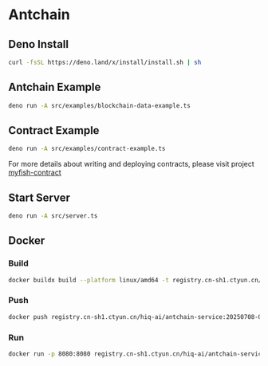 # Antchain

## Deno Install

```bash
curl -fsSL https://deno.land/x/install/install.sh | sh
```

## Antchain Example

```bash
deno run -A src/examples/blockchain-data-example.ts
```

## Contract Example

```bash
deno run -A src/examples/contract-example.ts
```

For more details about writing and deploying contracts, please visit project [myfish-contract](https://github.com/Biaoo/myfish-contract)

## Start Server

```bash
deno run -A src/server.ts
```

## Docker

### Build

```bash
docker buildx build --platform linux/amd64 -t registry.cn-sh1.ctyun.cn/hiq-ai/antchain-service:20250708-0 .
```

### Push

```bash
docker push registry.cn-sh1.ctyun.cn/hiq-ai/antchain-service:20250708-0
```

### Run

```bash
docker run -p 8080:8080 registry.cn-sh1.ctyun.cn/hiq-ai/antchain-service:20250708-0
```